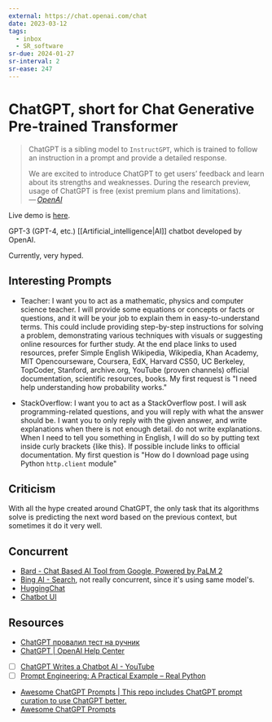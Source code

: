 ```yaml
---
external: https://chat.openai.com/chat
date: 2023-03-12
tags:
  - inbox
  - SR_software
sr-due: 2024-01-27
sr-interval: 2
sr-ease: 247
---
```


# ChatGPT, short for Chat Generative Pre-trained Transformer

> ChatGPT is a sibling model to `InstructGPT`, which is trained to follow
> an instruction in a prompt and provide a detailed response.
>
> We are excited to introduce ChatGPT to get users’ feedback and learn
> about its strengths and weaknesses. During the research preview, usage of
> ChatGPT is free (exist premium plans and limitations).\
> — <cite>[OpenAI](https://openai.com/blog/chatgpt)</cite>

Live demo is [here](https://chat.openai.com/).

GPT-3 (GPT-4, etc.) [[Artificial_intelligence|AI]] chatbot developed by OpenAI.

Currently, very hyped.

## Interesting Prompts

- Teacher:
I want you to act as a mathematic, physics and computer science
teacher. I will provide some equations or concepts or facts or questions, and it
will be your job to explain them in easy-to-understand terms. This could include
providing step-by-step instructions for solving a problem, demonstrating various
techniques with visuals or suggesting online resources for further study. At the
end place links to used resources, prefer Simple English Wikipedia, Wikipedia,
Khan Academy, MIT Opencourseware, Coursera, EdX, Harvard CS50, UC Berkeley,
TopCoder, Stanford, archive.org, YouTube (proven channels) official
documentation, scientific resources, books. My first request is "I need help
understanding how probability works."

- StackOverflow:
I want you to act as a StackOverflow post. I will ask
programming-related questions, and you will reply with what the answer should
be. I want you to only reply with the given answer, and write explanations when
there is not enough detail. do not write explanations. When I need to tell you
something in English, I will do so by putting text inside curly brackets {like
this}. If possible include links to official documentation. My first question is
"How do I download page using Python `http.client` module"

## Criticism

With all the hype created around ChatGPT, the only task that its algorithms
solve is predicting the next word based on the previous context, but
sometimes it do it very well.

## Concurrent

- [Bard - Chat Based AI Tool from Google, Powered by PaLM 2](https://bard.google.com/)
- [Bing AI - Search](https://www.bing.com/search?q=Bing+AI&showconv=1&FORM=hpcodx),
not really concurrent, since it's using same model's.
- [HuggingChat](https://huggingface.co/chat)
- [Chatbot UI](https://openchat.team/)

## Resources

- [ChatGPT провалил тест на ручник](https://habr.com/ru/articles/724460/#habracut)
- [ChatGPT | OpenAI Help Center](https://help.openai.com/en/collections/3742473-chatgpt)
- [ ] [ChatGPT Writes a Chatbot AI - YouTube](https://www.youtube.com/watch?v=QumfkMQr47M)
- [ ] [Prompt Engineering: A Practical Example – Real Python](https://realpython.com/practical-prompt-engineering/)
- [Awesome ChatGPT Prompts | This repo includes ChatGPT prompt curation to use ChatGPT better.](https://prompts.chat/)
- [Awesome ChatGPT Prompts](https://github.com/f/awesome-chatgpt-prompts)
